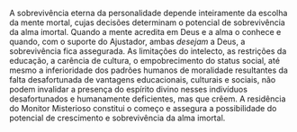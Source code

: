 ﻿A sobrevivência eterna da personalidade depende inteiramente da escolha da mente mortal, cujas decisões determinam o potencial de sobrevivência da alma imortal. Quando a mente acredita em Deus e a alma o conhece e quando, com o suporte do Ajustador, ambas <I>desejam</I> a Deus, a sobrevivência fica assegurada. As limitações do intelecto, as restrições da educação, a carência de cultura, o empobrecimento do status social, até mesmo a inferioridade dos padrões humanos de moralidade resultantes da falta desafortunada de vantagens educacionais, culturais e sociais, não podem invalidar a presença do espírito divino nesses indivíduos desafortunados e humanamente deficientes, mas que crêem. A residência do Monitor Misterioso constitui o começo e assegura a possibilidade do potencial de crescimento e sobrevivência da alma imortal.
